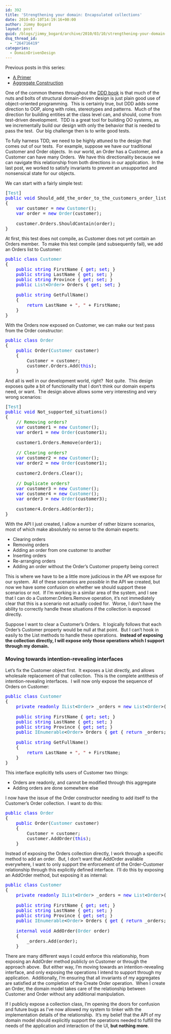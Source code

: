 ```yaml
---
id: 392
title: 'Strengthening your domain: Encapsulated collections'
date: 2010-03-10T14:19:16+00:00
author: Jimmy Bogard
layout: post
guid: /blogs/jimmy_bogard/archive/2010/03/10/strengthening-your-domain-encapsulated-collections.aspx
dsq_thread_id:
  - "264716419"
categories:
  - DomainDrivenDesign
---
```

Previous posts in this series:

  * [A Primer](http://www.lostechies.com/blogs/jimmy_bogard/archive/2010/02/03/strengthening-your-domain-a-primer.aspx)
  * [Aggregate Construction](http://www.lostechies.com/blogs/jimmy_bogard/archive/2010/02/23/strengthening-your-domain-aggregate-construction.aspx)

One of the common themes throughout the [DDD book](http://www.amazon.com/Domain-Driven-Design-Tackling-Complexity-Software/dp/0321125215) is that much of the nuts and bolts of structural domain-driven design is just plain good use of object-oriented programming.&#160; This is certainly true, but DDD adds some direction to OOP, along with roles, stereotypes and patterns.&#160; Much of the direction for building entities at the class level can, and should, come from test-driven development.&#160; TDD is a great tool for building OO systems, as we incrementally build our design with only the behavior that is needed to pass the test.&#160; Our big challenge then is to write good tests.

To fully harness TDD, we need to be highly attuned to the design that comes out of our tests.&#160; For example, suppose we have our traditional Customer and Order objects.&#160; In our world, an Order has a Customer, and a Customer can have many Orders.&#160; We have this directionality because we can navigate this relationship from both directions in our application.&#160; In the last post, we worked to satisfy invariants to prevent an unsupported and nonsensical state for our objects.

We can start with a fairly simple test:

<pre>[<span style="color: #2b91af">Test</span>]
<span style="color: blue">public void </span>Should_add_the_order_to_the_customers_order_lists_when_an_order_is_created()
{
    <span style="color: blue">var </span>customer = <span style="color: blue">new </span><span style="color: #2b91af">Customer</span>();
    <span style="color: blue">var </span>order = <span style="color: blue">new </span><span style="color: #2b91af">Order</span>(customer);

    customer.Orders.ShouldContain(order);
}</pre>

[](http://11011.net/software/vspaste)

At first, this test does not compile, as Customer does not yet contain an Orders member.&#160; To make this test compile (and subsequently fail), we add an Orders list to Customer:

<pre><span style="color: blue">public class </span><span style="color: #2b91af">Customer
</span>{
    <span style="color: blue">public string </span>FirstName { <span style="color: blue">get</span>; <span style="color: blue">set</span>; }
    <span style="color: blue">public string </span>LastName { <span style="color: blue">get</span>; <span style="color: blue">set</span>; }
    <span style="color: blue">public string </span>Province { <span style="color: blue">get</span>; <span style="color: blue">set</span>; }
    <span style="color: blue">public </span><span style="color: #2b91af">List</span>&lt;<span style="color: #2b91af">Order</span>&gt; Orders { <span style="color: blue">get</span>; <span style="color: blue">set</span>; }

    <span style="color: blue">public string </span>GetFullName()
    {
        <span style="color: blue">return </span>LastName + <span style="color: #a31515">", " </span>+ FirstName;
    }
}</pre>

[](http://11011.net/software/vspaste)

With the Orders now exposed on Customer, we can make our test pass from the Order constructor:

<pre><span style="color: blue">public class </span><span style="color: #2b91af">Order
</span>{
    <span style="color: blue">public </span>Order(<span style="color: #2b91af">Customer </span>customer)
    {
        Customer = customer;
        customer.Orders.Add(<span style="color: blue">this</span>);
    }</pre>

[](http://11011.net/software/vspaste)

And all is well in our development world, right?&#160; Not quite.&#160; This design exposes quite a bit of functionality that I don’t think our domain experts need, or want.&#160; The design above allows some very interesting and very wrong scenarios:

<pre>[<span style="color: #2b91af">Test</span>]
<span style="color: blue">public void </span>Not_supported_situations()
{
    <span style="color: green">// Removing orders?
    </span><span style="color: blue">var </span>customer1 = <span style="color: blue">new </span><span style="color: #2b91af">Customer</span>();
    <span style="color: blue">var </span>order1 = <span style="color: blue">new </span><span style="color: #2b91af">Order</span>(customer1);

    customer1.Orders.Remove(order1);

    <span style="color: green">// Clearing orders?
    </span><span style="color: blue">var </span>customer2 = <span style="color: blue">new </span><span style="color: #2b91af">Customer</span>();
    <span style="color: blue">var </span>order2 = <span style="color: blue">new </span><span style="color: #2b91af">Order</span>(customer1);

    customer2.Orders.Clear();

    <span style="color: green">// Duplicate orders?
    </span><span style="color: blue">var </span>customer3 = <span style="color: blue">new </span><span style="color: #2b91af">Customer</span>();
    <span style="color: blue">var </span>customer4 = <span style="color: blue">new </span><span style="color: #2b91af">Customer</span>();
    <span style="color: blue">var </span>order3 = <span style="color: blue">new </span><span style="color: #2b91af">Order</span>(customer3);

    customer4.Orders.Add(order3);
}</pre>

[](http://11011.net/software/vspaste)

With the API I just created, I allow a number of rather bizarre scenarios, most of which make absolutely no sense to the domain experts:

  * Clearing orders
  * Removing orders
  * Adding an order from one customer to another
  * Inserting orders
  * Re-arranging orders
  * Adding an order without the Order’s Customer property being correct

This is where we have to be a little more judicious in the API we expose for our system.&#160; All of these scenarios are _possible_ in the API we created, but now we have some confusion on whether we should support these scenarios or not.&#160; If I’m working in a similar area of the system, and I see that I can do a Customer.Orders.Remove operation, it’s not immediately clear that this is a scenario not actually coded for.&#160; Worse, I don’t have the ability to correctly handle these situations if the collection is exposed directly.

Suppose I want to clear a Customer’s Orders.&#160; It logically follows that each Order’s Customer property would be null at that point.&#160; But I can’t hook in easily to the List<T> methods to handle these operations.&#160; **Instead of exposing the collection directly, I will expose only those operations which I support through my domain.**

### Moving towards intention-revealing interfaces

Let’s fix the Customer object first.&#160; It exposes a List<T> directly, and allows wholesale replacement of that collection.&#160; This is the complete antithesis of intention-revealing interfaces.&#160; I will now only expose the sequence of Orders on Customer:

<pre><span style="color: blue">public class </span><span style="color: #2b91af">Customer
</span>{
    <span style="color: blue">private readonly </span><span style="color: #2b91af">IList</span>&lt;<span style="color: #2b91af">Order</span>&gt; _orders = <span style="color: blue">new </span><span style="color: #2b91af">List</span>&lt;<span style="color: #2b91af">Order</span>&gt;();

    <span style="color: blue">public string </span>FirstName { <span style="color: blue">get</span>; <span style="color: blue">set</span>; }
    <span style="color: blue">public string </span>LastName { <span style="color: blue">get</span>; <span style="color: blue">set</span>; }
    <span style="color: blue">public string </span>Province { <span style="color: blue">get</span>; <span style="color: blue">set</span>; }
    <span style="color: blue">public </span><span style="color: #2b91af">IEnumerable</span>&lt;<span style="color: #2b91af">Order</span>&gt; Orders { <span style="color: blue">get </span>{ <span style="color: blue">return </span>_orders; } }

    <span style="color: blue">public string </span>GetFullName()
    {
        <span style="color: blue">return </span>LastName + <span style="color: #a31515">", " </span>+ FirstName;
    }
}</pre>

[](http://11011.net/software/vspaste)

This interface explicitly tells users of Customer two things:

  * Orders are readonly, and cannot be modified through this aggregate
  * Adding orders are done somewhere else

I now have the issue of the Order constructor needing to add itself to the Customer’s Order collection.&#160; I want to do this:

<pre><span style="color: blue">public class </span><span style="color: #2b91af">Order
</span>{
    <span style="color: blue">public </span>Order(<span style="color: #2b91af">Customer </span>customer)
    {
        Customer = customer;
        customer.AddOrder(<span style="color: blue">this</span>);
    }</pre>

[](http://11011.net/software/vspaste)

Instead of exposing the Orders collection directly, I work through a specific method to add an order.&#160; But, I don’t want that AddOrder available everywhere, I want to only support the enforcement of the Order-Customer relationship through this explicitly defined interface.&#160; I’ll do this by exposing an AddOrder method, but exposing it as internal:

<pre><span style="color: blue">public class </span><span style="color: #2b91af">Customer
</span>{
    <span style="color: blue">private readonly </span><span style="color: #2b91af">IList</span>&lt;<span style="color: #2b91af">Order</span>&gt; _orders = <span style="color: blue">new </span><span style="color: #2b91af">List</span>&lt;<span style="color: #2b91af">Order</span>&gt;();

    <span style="color: blue">public string </span>FirstName { <span style="color: blue">get</span>; <span style="color: blue">set</span>; }
    <span style="color: blue">public string </span>LastName { <span style="color: blue">get</span>; <span style="color: blue">set</span>; }
    <span style="color: blue">public string </span>Province { <span style="color: blue">get</span>; <span style="color: blue">set</span>; }
    <span style="color: blue">public </span><span style="color: #2b91af">IEnumerable</span>&lt;<span style="color: #2b91af">Order</span>&gt; Orders { <span style="color: blue">get </span>{ <span style="color: blue">return </span>_orders; } }

    <span style="color: blue">internal void </span>AddOrder(<span style="color: #2b91af">Order </span>order)
    {
        _orders.Add(order);
    }</pre>

There are many different ways I could enforce this relationship, from exposing an AddOrder method publicly on Customer or through the approach above.&#160; But either way, I’m moving towards an intention-revealing interface, and only exposing the operations I intend to support through my application.&#160; Additionally, I’m ensuring that all invariants of my aggregates are satisfied at the completion of the Create Order operation.&#160; When I create an Order, the domain model takes care of the relationship between Customer and Order without any additional manipulation.

If I publicly expose a collection class, I’m opening the doors for confusion and future bugs as I’ve now allowed my system to tinker with the implementation details of the relationship.&#160; It’s my belief that the API of my domain model should explicitly support the operations needed to fulfill the needs of the application and interaction of the UI, **but nothing more**.